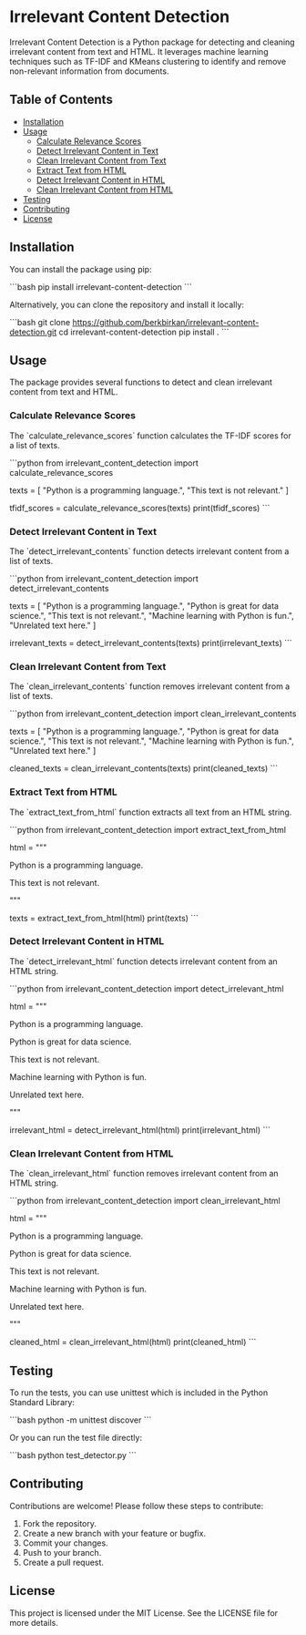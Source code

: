 
# Irrelevant Content Detection

Irrelevant Content Detection is a Python package for detecting and cleaning irrelevant content from text and HTML. It leverages machine learning techniques such as TF-IDF and KMeans clustering to identify and remove non-relevant information from documents.

## Table of Contents

- [Installation](#installation)
- [Usage](#usage)
  - [Calculate Relevance Scores](#calculate-relevance-scores)
  - [Detect Irrelevant Content in Text](#detect-irrelevant-content-in-text)
  - [Clean Irrelevant Content from Text](#clean-irrelevant-content-from-text)
  - [Extract Text from HTML](#extract-text-from-html)
  - [Detect Irrelevant Content in HTML](#detect-irrelevant-content-in-html)
  - [Clean Irrelevant Content from HTML](#clean-irrelevant-content-from-html)
- [Testing](#testing)
- [Contributing](#contributing)
- [License](#license)

## Installation

You can install the package using pip:

\`\`\`bash
pip install irrelevant-content-detection
\`\`\`

Alternatively, you can clone the repository and install it locally:

\`\`\`bash
git clone https://github.com/berkbirkan/irrelevant-content-detection.git
cd irrelevant-content-detection
pip install .
\`\`\`

## Usage

The package provides several functions to detect and clean irrelevant content from text and HTML.

### Calculate Relevance Scores

The \`calculate_relevance_scores\` function calculates the TF-IDF scores for a list of texts.

\`\`\`python
from irrelevant_content_detection import calculate_relevance_scores

texts = [
    "Python is a programming language.",
    "This text is not relevant."
]

tfidf_scores = calculate_relevance_scores(texts)
print(tfidf_scores)
\`\`\`

### Detect Irrelevant Content in Text

The \`detect_irrelevant_contents\` function detects irrelevant content from a list of texts.

\`\`\`python
from irrelevant_content_detection import detect_irrelevant_contents

texts = [
    "Python is a programming language.",
    "Python is great for data science.",
    "This text is not relevant.",
    "Machine learning with Python is fun.",
    "Unrelated text here."
]

irrelevant_texts = detect_irrelevant_contents(texts)
print(irrelevant_texts)
\`\`\`

### Clean Irrelevant Content from Text

The \`clean_irrelevant_contents\` function removes irrelevant content from a list of texts.

\`\`\`python
from irrelevant_content_detection import clean_irrelevant_contents

texts = [
    "Python is a programming language.",
    "Python is great for data science.",
    "This text is not relevant.",
    "Machine learning with Python is fun.",
    "Unrelated text here."
]

cleaned_texts = clean_irrelevant_contents(texts)
print(cleaned_texts)
\`\`\`

### Extract Text from HTML

The \`extract_text_from_html\` function extracts all text from an HTML string.

\`\`\`python
from irrelevant_content_detection import extract_text_from_html

html = """<html>
    <body>
        <p>Python is a programming language.</p>
        <p>This text is not relevant.</p>
    </body>
</html>"""

texts = extract_text_from_html(html)
print(texts)
\`\`\`

### Detect Irrelevant Content in HTML

The \`detect_irrelevant_html\` function detects irrelevant content from an HTML string.

\`\`\`python
from irrelevant_content_detection import detect_irrelevant_html

html = """<html>
    <body>
        <p>Python is a programming language.</p>
        <p>Python is great for data science.</p>
        <p>This text is not relevant.</p>
        <p>Machine learning with Python is fun.</p>
        <p>Unrelated text here.</p>
    </body>
</html>"""

irrelevant_html = detect_irrelevant_html(html)
print(irrelevant_html)
\`\`\`

### Clean Irrelevant Content from HTML

The \`clean_irrelevant_html\` function removes irrelevant content from an HTML string.

\`\`\`python
from irrelevant_content_detection import clean_irrelevant_html

html = """<html>
    <body>
        <p>Python is a programming language.</p>
        <p>Python is great for data science.</p>
        <p>This text is not relevant.</p>
        <p>Machine learning with Python is fun.</p>
        <p>Unrelated text here.</p>
    </body>
</html>"""

cleaned_html = clean_irrelevant_html(html)
print(cleaned_html)
\`\`\`

## Testing

To run the tests, you can use unittest which is included in the Python Standard Library:

\`\`\`bash
python -m unittest discover
\`\`\`

Or you can run the test file directly:

\`\`\`bash
python test_detector.py
\`\`\`

## Contributing

Contributions are welcome! Please follow these steps to contribute:

1. Fork the repository.
2. Create a new branch with your feature or bugfix.
3. Commit your changes.
4. Push to your branch.
5. Create a pull request.

## License

This project is licensed under the MIT License. See the LICENSE file for more details.
